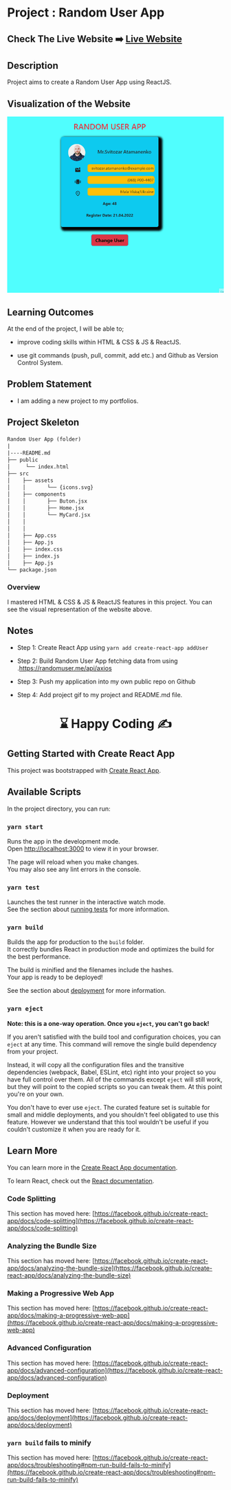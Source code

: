 # Project : Random User App

## Check The Live Website ➡️ [Live Website](mirayengin-random-user-app.netlify.app/)

## Description

Project aims to create a Random User App using ReactJS.

## Visualization of the Website

![Form](./AnimationUserApp.gif)


## Learning Outcomes

At the end of the project, I will be able to;

- improve coding skills within HTML & CSS & JS & ReactJS.

- use git commands (push, pull, commit, add etc.) and Github as Version Control System.

## Problem Statement

- I am adding a new project to my portfolios. 

## Project Skeleton

```
Random User App (folder)
|
|----README.md
├── public
│     └── index.html
├── src
│    ├── assets
│    │       └── {icons.svg}
│    ├── components
│    │       ├── Buton.jsx
│    │       ├── Home.jsx
│    │       └── MyCard.jsx
│    │
│    │      
│    ├── App.css
│    ├── App.js
│    ├── index.css
│    ├── index.js
│    ├── App.js
└── package.json
```

### Overview

I mastered HTML & CSS & JS & ReactJS features in this project.
You can see the visual representation of the website above.

## Notes

- Step 1: Create React App using `yarn add create-react-app addUser`

- Step 2: Build Random User App fetching data from using .https://randomuser.me/api/axios

- Step 3: Push my application into my own public repo on Github

- Step 4: Add project gif to my project and README.md file.



# <center> ⌛ Happy Coding ✍ </center>



## Getting Started with Create React App

This project was bootstrapped with [Create React App](https://github.com/facebook/create-react-app).

## Available Scripts

In the project directory, you can run:

### `yarn start`

Runs the app in the development mode.\
Open [http://localhost:3000](http://localhost:3000) to view it in your browser.

The page will reload when you make changes.\
You may also see any lint errors in the console.

### `yarn test`

Launches the test runner in the interactive watch mode.\
See the section about [running tests](https://facebook.github.io/create-react-app/docs/running-tests) for more information.

### `yarn build`

Builds the app for production to the `build` folder.\
It correctly bundles React in production mode and optimizes the build for the best performance.

The build is minified and the filenames include the hashes.\
Your app is ready to be deployed!

See the section about [deployment](https://facebook.github.io/create-react-app/docs/deployment) for more information.

### `yarn eject`

**Note: this is a one-way operation. Once you `eject`, you can't go back!**

If you aren't satisfied with the build tool and configuration choices, you can `eject` at any time. This command will remove the single build dependency from your project.

Instead, it will copy all the configuration files and the transitive dependencies (webpack, Babel, ESLint, etc) right into your project so you have full control over them. All of the commands except `eject` will still work, but they will point to the copied scripts so you can tweak them. At this point you're on your own.

You don't have to ever use `eject`. The curated feature set is suitable for small and middle deployments, and you shouldn't feel obligated to use this feature. However we understand that this tool wouldn't be useful if you couldn't customize it when you are ready for it.

## Learn More

You can learn more in the [Create React App documentation](https://facebook.github.io/create-react-app/docs/getting-started).

To learn React, check out the [React documentation](https://reactjs.org/).

### Code Splitting

This section has moved here: [https://facebook.github.io/create-react-app/docs/code-splitting](https://facebook.github.io/create-react-app/docs/code-splitting)

### Analyzing the Bundle Size

This section has moved here: [https://facebook.github.io/create-react-app/docs/analyzing-the-bundle-size](https://facebook.github.io/create-react-app/docs/analyzing-the-bundle-size)

### Making a Progressive Web App

This section has moved here: [https://facebook.github.io/create-react-app/docs/making-a-progressive-web-app](https://facebook.github.io/create-react-app/docs/making-a-progressive-web-app)

### Advanced Configuration

This section has moved here: [https://facebook.github.io/create-react-app/docs/advanced-configuration](https://facebook.github.io/create-react-app/docs/advanced-configuration)

### Deployment

This section has moved here: [https://facebook.github.io/create-react-app/docs/deployment](https://facebook.github.io/create-react-app/docs/deployment)

### `yarn build` fails to minify

This section has moved here: [https://facebook.github.io/create-react-app/docs/troubleshooting#npm-run-build-fails-to-minify](https://facebook.github.io/create-react-app/docs/troubleshooting#npm-run-build-fails-to-minify)